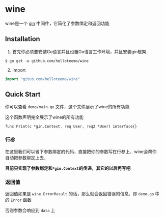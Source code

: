 # wine

wine是一个 [gin](https://github.com/gin-gonic/gin) 中间件，它简化了参数绑定和返回功能

## Installation

1. 首先你必须要安装Go语言并且设置Go语言工作环境，并且安装gin框架

```shell
$ go get -u github.com/helloteemo/wine
```

2. Import

```go
import "gitub.com/helloteemo/wine"
```

## Quick Start

你可以查看 `demo/main.go` 文件，这个文件展示了wine的所有功能

这个函数声明完全展示了wine的所有功能

```
func Print(c *gin.Context, req User, req2 *User) interface{}
```

### 行参

在这里我们可以省下参数绑定的代码，直接把你的参数写在行参上，wine会帮你自动把参数绑定上去，

**目前只实现了参数绑定和`*gin.Context`的传递，其它的以后再写吧**

### 返回值

返回值如果是 `wine.ErrorResult` 的话，那么就会返回错误的信息，即 `demo.go` 中的 `Error` 函数

否则参数会响应到 `data` 上
